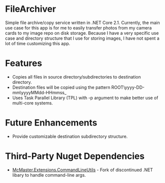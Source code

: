 # FileArchiver
Simple file archive/copy service written in .NET Core 2.1. Currently, the main use case for this app is for me to easily transfer photos from my camera cards to my image repo on disk storage. Because I have a very specific use case and directory structure that I use for storing images, I have not spent a lot of time customizing this app.

# Features

* Copies all files in source directory/subdirectories to destination directory.
* Destination files will be copied using the pattern ROOT\yyyy-DD-mm\yyyyMMdd-HHmmss_<Original Filename>
* Uses Task Parallel Library (TPL) with -p argument to make better use of multi-core systems.

# Future Enhancements

* Provide customizable destination subdirectory structure.

# Third-Party Nuget Dependencies

* [McMaster.Extensions.CommandLineUtils](https://github.com/natemcmaster/CommandLineUtils) - Fork of discontinued .NET libary to handle command-line args.
